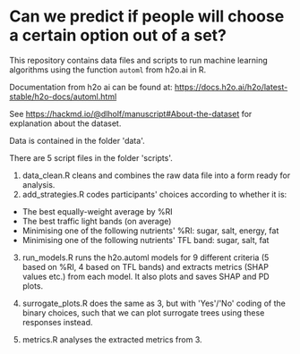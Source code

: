 # Can we predict if people will choose a certain option out of a set?

This repository contains data files and scripts to run machine learning algorithms using the function `automl` from h2o.ai in R.

Documentation from h2o ai can be found at: https://docs.h2o.ai/h2o/latest-stable/h2o-docs/automl.html

See https://hackmd.io/@dlholf/manuscript#About-the-dataset for explanation about the dataset.

Data is contained in the folder 'data'.

There are 5 script files in the folder 'scripts'.

1. data_clean.R cleans and combines the raw data file into a form ready for analysis.
2. add_strategies.R codes participants' choices according to whether it is: 

* The best equally-weight average by %RI
* The best traffic light bands (on average)
* Minimising one of the following nutrients' %RI: sugar, salt, energy, fat
* Minimising one of the following nutrients' TFL band: sugar, salt, fat

3. run_models.R runs the h2o.automl models for 9 different criteria (5 based on %RI, 4 based on TFL bands) and extracts metrics (SHAP values etc.) from each model. It also plots and saves SHAP and PD plots.

4. surrogate_plots.R does the same as 3, but with 'Yes'/'No' coding of the binary choices, such that we can plot surrogate trees using these responses instead.

5. metrics.R analyses the extracted metrics from 3.
